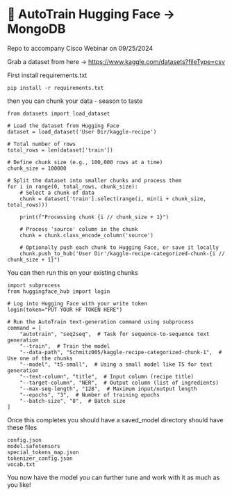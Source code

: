 # 🤗 AutoTrain Hugging Face -> MongoDB
Repo to accompany Cisco Webinar on 09/25/2024

Grab a dataset from here -> https://www.kaggle.com/datasets?fileType=csv

First install requirements.txt
```
pip install -r requirements.txt
```

then you can chunk your data  - season to taste
```
from datasets import load_dataset

# Load the dataset from Hugging Face
dataset = load_dataset('User Dir/kaggle-recipe')

# Total number of rows
total_rows = len(dataset['train'])

# Define chunk size (e.g., 100,000 rows at a time)
chunk_size = 100000

# Split the dataset into smaller chunks and process them
for i in range(0, total_rows, chunk_size):
    # Select a chunk of data
    chunk = dataset['train'].select(range(i, min(i + chunk_size, total_rows)))
    
    print(f"Processing chunk {i // chunk_size + 1}")
    
    # Process 'source' column in the chunk
    chunk = chunk.class_encode_column('source')
    
    # Optionally push each chunk to Hugging Face, or save it locally
    chunk.push_to_hub('User Dir'/kaggle-recipe-categorized-chunk-{i // chunk_size + 1}")
```
You can then run this on your existing chunks
```
import subprocess
from huggingface_hub import login

# Log into Hugging Face with your write token
login(token="PUT YOUR HF TOKEN HERE")

# Run the AutoTrain text-generation command using subprocess
command = [
    "autotrain", "seq2seq",  # Task for sequence-to-sequence text generation
    "--train",  # Train the model
    "--data-path", "Schmitz005/kaggle-recipe-categorized-chunk-1",  # Use one of the chunks
    "--model", "t5-small",  # Using a small model like T5 for text generation
    "--text-column", "title",  # Input column (recipe title)
    "--target-column", "NER",  # Output column (list of ingredients)
    "--max-seq-length", "128",  # Maximum input/output length
    "--epochs", "3",  # Number of training epochs
    "--batch-size", "8",  # Batch size
]
```
Once this completes you should have a saved_model directory should have these files
```
config.json
model.safetensors
special_tokens_map.json
tokenizer_config.json
vocab.txt
```
You now have the model you can further tune and work with it as much as you like!
